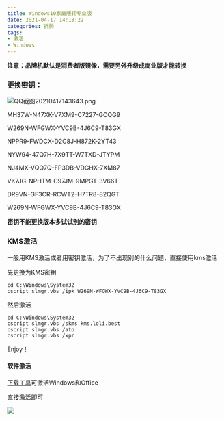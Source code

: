 ```yaml
---
title: Windows10家庭版转专业版
date: 2021-04-17 14:18:22
categories: 折腾
tags:
- 激活
- Windows
---
```


**注意：品牌机默认是消费者版镜像，需要另外升级成商业版才能转换**

### 更换密钥：

![QQ截图20210417143643.png](https://i.loli.net/2021/04/17/JfO7kc1nieylzNC.png)

MH37W-N47XK-V7XM9-C7227-GCQG9

W269N-WFGWX-YVC9B-4J6C9-T83GX

NPPR9-FWDCX-D2C8J-H872K-2YT43

NYW94-47Q7H-7X9TT-W7TXD-JTYPM

NJ4MX-VQQ7Q-FP3DB-VDGHX-7XM87

VK7JG-NPHTM-C97JM-9MPGT-3V66T

DR9VN-GF3CR-RCWT2-H7TR8-82QGT

W269N-WFGWX-YVC9B-4J6C9-T83GX

**密钥不能更换版本多试试别的密钥**



### KMS激活

一般用KMS激活或者用密钥激活，为了不出现别的什么问题，直接使用kms激活

先更换为KMS密钥

```shell
cd C:\Windows\System32
cscript slmgr.vbs /ipk W269N-WFGWX-YVC9B-4J6C9-T83GX
```

然后激活

```shell
cd C:\Windows\System32
cscript slmgr.vbs /skms kms.loli.best
cscript slmgr.vbs /ato
cscript slmgr.vbs /xpr
```

Enjoy！

#### 软件激活

[下载工具](https://drive.scorain.com/个人仓库/软件/aactportablechs3264w.zip)可激活Windows和Office

直接激活即可

![](https://i.loli.net/2021/04/17/7rh2sxcvTIN4bnl.png)